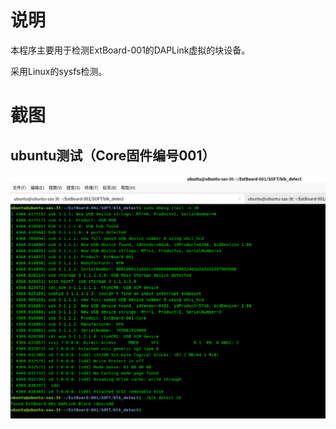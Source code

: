 # 说明

本程序主要用于检测ExtBoard-001的DAPLink虚拟的块设备。

采用Linux的sysfs检测。

# 截图

## ubuntu测试（Core固件编号001）

![blk_detect_001_ubuntu](blk_detect_001_ubuntu.png)